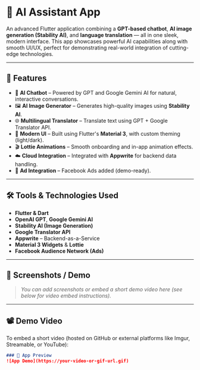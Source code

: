 # 🧠 AI Assistant App

An advanced Flutter application combining a **GPT-based chatbot**, **AI image generation (Stability AI)**, and **language translation** — all in one sleek, modern interface. This app showcases powerful AI capabilities along with smooth UI/UX, perfect for demonstrating real-world integration of cutting-edge technologies.

---

## 🚀 Features

- 🤖 **AI Chatbot** – Powered by GPT and Google Gemini AI for natural, interactive conversations.
- 🖼️ **AI Image Generator** – Generates high-quality images using **Stability AI**.
- 🌐 **Multilingual Translator** – Translate text using GPT + Google Translator API.
- 🎨 **Modern UI** – Built using Flutter's **Material 3**, with custom theming (light/dark).
- 🎬 **Lottie Animations** – Smooth onboarding and in-app animation effects.
- ☁️ **Cloud Integration** – Integrated with **Appwrite** for backend data handling.
- 📱 **Ad Integration** – Facebook Ads added (demo-ready).

---

## 🛠️ Tools & Technologies Used

- **Flutter & Dart**
- **OpenAI GPT**, **Google Gemini AI**
- **Stability AI (Image Generation)**
- **Google Translator API**
- **Appwrite** – Backend-as-a-Service
- **Material 3 Widgets** & **Lottie**
- **Facebook Audience Network (Ads)**

---

## 📸 Screenshots / Demo

> _You can add screenshots or embed a short demo video here (see below for video embed instructions)._

---

## 📽️ Demo Video

To embed a short video (hosted on GitHub or external platforms like Imgur, Streamable, or YouTube):

```markdown
### 🎥 App Preview
![App Demo](https://your-video-or-gif-url.gif)
